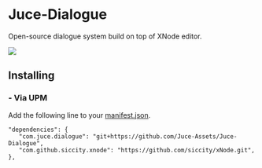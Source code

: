# Juce-Dialogue
Open-source dialogue system build on top of XNode editor.

![](https://github.com/Juce-Assets/Juce-Tween/blob/develop/Misc/DialogueEditorExample.png)

## Installing
### - Via UPM
Add the following line to your [manifest.json](https://docs.unity3d.com/Manual/upm-manifestPrj.html).
```
"dependencies": {
   "com.juce.dialogue": "git+https://github.com/Juce-Assets/Juce-Dialogue",
   "com.github.siccity.xnode": "https://github.com/siccity/xNode.git",
},
```
